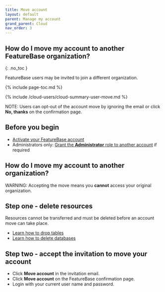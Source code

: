 ```yaml
---
title: Move account
layout: default
parent: Manage my account
grand_parent: Cloud
nav_order: 3
---
```


## How do I move my account to another FeatureBase organization?
{: .no_toc }

FeatureBase users may be invited to join a different organization.

{% include page-toc.md %}

{% include /cloud-users/cloud-summary-user-move.md %}

NOTE: Users can opt-out of the account move by ignoring the email or click **No, thanks** on the confirmation page.

## Before you begin

* [Activate your FeatureBase account](/docs/cloud/my-account/cloud-user-activate-account)
* Administrators only: [Grant the **Administrator** role to another account](/docs/cloud/cloud-users/cloud-user-edit-role) if required

## How do I move my account to another organization?

WARNING: Accepting the move means you **cannot** access your original organization.

## Step one - delete resources

Resources cannot be transferred and must be deleted before an account move can take place.

* [Learn how to drop tables](/docs/cloud/cloud-tables/cloud-table-drop)
* [Learn how to delete databases](/docs/cloud/cloud-databases/cloud-db-delete)

## Step two - accept the invitation to move your account

* Click **Move account** in the invitation email.
* Click **Move account** on the FeatureBase confirmation page.
* Login with your current user name and password.
